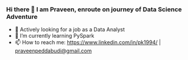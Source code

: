 ### Hi there 👋 I am Praveen, enroute on journey of Data Science Adventure

- 🔭 Actively looking for a job as a Data Analyst
- 🌱 I’m currently learning PySpark
- 📫 How to reach me: https://www.linkedin.com/in/pk1994/ | praveenpeddabudi@gmail.com
